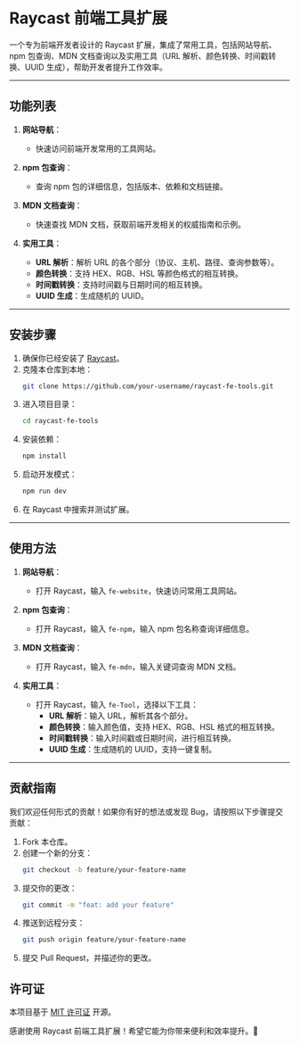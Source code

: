 # Raycast 前端工具扩展

一个专为前端开发者设计的 Raycast 扩展，集成了常用工具，包括网站导航、npm 包查询、MDN 文档查询以及实用工具（URL 解析、颜色转换、时间戳转换、UUID 生成），帮助开发者提升工作效率。

---

## 功能列表

1. **网站导航**：
   - 快速访问前端开发常用的工具网站。

2. **npm 包查询**：
   - 查询 npm 包的详细信息，包括版本、依赖和文档链接。

3. **MDN 文档查询**：
   - 快速查找 MDN 文档，获取前端开发相关的权威指南和示例。

4. **实用工具**：
   - **URL 解析**：解析 URL 的各个部分（协议、主机、路径、查询参数等）。
   - **颜色转换**：支持 HEX、RGB、HSL 等颜色格式的相互转换。
   - **时间戳转换**：支持时间戳与日期时间的相互转换。
   - **UUID 生成**：生成随机的 UUID。

---

## 安装步骤

1. 确保你已经安装了 [Raycast](https://www.raycast.com/)。
2. 克隆本仓库到本地：
   ```bash
   git clone https://github.com/your-username/raycast-fe-tools.git
   ```
3. 进入项目目录：
   ```bash
   cd raycast-fe-tools
   ```
4. 安装依赖：
   ```bash
   npm install
   ```
5. 启动开发模式：
   ```bash
   npm run dev
   ```
6. 在 Raycast 中搜索并测试扩展。

---

## 使用方法

1. **网站导航**：
   - 打开 Raycast，输入 `fe-website`，快速访问常用工具网站。

2. **npm 包查询**：
   - 打开 Raycast，输入 `fe-npm`，输入 npm 包名称查询详细信息。

3. **MDN 文档查询**：
   - 打开 Raycast，输入 `fe-mdn`，输入关键词查询 MDN 文档。

4. **实用工具**：
   - 打开 Raycast，输入 `fe-Tool`，选择以下工具：
     - **URL 解析**：输入 URL，解析其各个部分。
     - **颜色转换**：输入颜色值，支持 HEX、RGB、HSL 格式的相互转换。
     - **时间戳转换**：输入时间戳或日期时间，进行相互转换。
     - **UUID 生成**：生成随机的 UUID，支持一键复制。

---

## 贡献指南

我们欢迎任何形式的贡献！如果你有好的想法或发现 Bug，请按照以下步骤提交贡献：

1. Fork 本仓库。
2. 创建一个新的分支：
   ```bash
   git checkout -b feature/your-feature-name
   ```
3. 提交你的更改：
   ```bash
   git commit -m "feat: add your feature"
   ```
4. 推送到远程分支：
   ```bash
   git push origin feature/your-feature-name
   ```
5. 提交 Pull Request，并描述你的更改。



## 许可证

本项目基于 [MIT 许可证](LICENSE) 开源。





感谢使用 Raycast 前端工具扩展！希望它能为你带来便利和效率提升。🚀